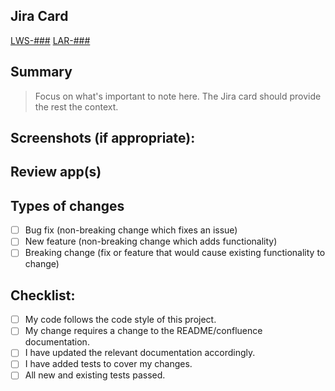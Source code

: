 <!--- Provide a general summary of your changes in the Title above -->

## Jira Card
<!--- Please link the Jira card here -->

[LWS-###](https://larcity.atlassian.net/browse/LWS-###)
[LAR-###](https://linear.app/larcity-and-affiliates/issue/LAR-###)

## Summary
<!--- Describe your changes, keeping in mind the Jira card should hold most of the context -->

> Focus on what's important to note here. The Jira card should provide the rest the context.

## Screenshots (if appropriate):

## Review app(s)

<!-- These should link to Vercel, Heroku or Render -->

## Types of changes
<!--- What types of changes does your code introduce? Put an `x` in all the boxes that apply: -->
- [ ] Bug fix (non-breaking change which fixes an issue)
- [ ] New feature (non-breaking change which adds functionality)
- [ ] Breaking change (fix or feature that would cause existing functionality to change)

## Checklist:
<!--- Go over all the following points, and put an `x` in all the boxes that apply. -->
- [ ] My code follows the code style of this project.
- [ ] My change requires a change to the README/confluence documentation.
- [ ] I have updated the relevant documentation accordingly.
- [ ] I have added tests to cover my changes.
- [ ] All new and existing tests passed.
